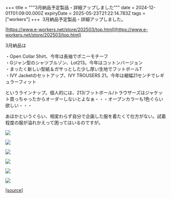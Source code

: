 +++
title = """3月納品予定製品・詳細アップしました"""
date = 2024-12-01T01:09:00.000Z
expiryDate = 2025-05-23T21:22:14.783Z
tags = ["workers"]
+++
 3月納品予定製品・詳細アップしました。

[https://www.e-workers.net/store/202503/top.html](https://www.e-workers.net/store/202503/top.html)

3月納品は

・Open Collar Shirt、今年は長袖でポニーモチーフ  
・Gジャン型のシャツブルゾン、Lot213。今年はコットンバージョン  
・まったく新しい型紙＆ガサっとした少し厚い生地でフットボールT  
・IVY Jacketのセットアップ、IVY TROUSERS 21。今年は裾幅21センチでレギュラーフィット

というラインナップ。個人的には、213/フットボール/トラウザーズはジャケット買っちゃったからオーダーしないとよなぁ・・・オープンカラーも1色ぐらい欲しい・・・

あほかというぐらい、相変わらず自分で企画した服を着たくて仕方がない。試着程度の服が溢れかえって困ってはいるのですが。

  

[![](https://blogger.googleusercontent.com/img/b/R29vZ2xl/AVvXsEinm2tDSNtH2t2SCsvCE1CeKRNeg-MSnk07cDzz2kdwKj_IVJNb1PqW4k0-FpHxc4aRTXr6UJt0bvsgycFAVDdAMcrDkhc3DVrTG7ob_iwhqgtOI5E_JjPaspnTIj7n5CU_99I_bsmmgUf8DkngNDcoTdBwO1BJ_Xi67Z1A9ob2KKLZIw7Pu6E4aJoDNSw/s320/top7.jpg)](https://blogger.googleusercontent.com/img/b/R29vZ2xl/AVvXsEinm2tDSNtH2t2SCsvCE1CeKRNeg-MSnk07cDzz2kdwKj_IVJNb1PqW4k0-FpHxc4aRTXr6UJt0bvsgycFAVDdAMcrDkhc3DVrTG7ob_iwhqgtOI5E_JjPaspnTIj7n5CU_99I_bsmmgUf8DkngNDcoTdBwO1BJ_Xi67Z1A9ob2KKLZIw7Pu6E4aJoDNSw/s1125/top7.jpg)

  

[![](https://blogger.googleusercontent.com/img/b/R29vZ2xl/AVvXsEice8jNOpAYlvygR_I1utfppnM8MJpNMq1eO9F1jMRg5QWRM1_2rXuYiaBuTHh6AU0lJE-86nV6aKLjmfXR3IT9uzJuZtRGF-A0GhO3N9I1N9owc2qnV8eJzLStPdGJ99ME73fjYvnfUJsb0S_zJqkwJkngJ4OQkbDeHj8u0RKRp5Xh9BVdchOrb5Y_tfg/s320/top2.jpg)](https://blogger.googleusercontent.com/img/b/R29vZ2xl/AVvXsEice8jNOpAYlvygR_I1utfppnM8MJpNMq1eO9F1jMRg5QWRM1_2rXuYiaBuTHh6AU0lJE-86nV6aKLjmfXR3IT9uzJuZtRGF-A0GhO3N9I1N9owc2qnV8eJzLStPdGJ99ME73fjYvnfUJsb0S_zJqkwJkngJ4OQkbDeHj8u0RKRp5Xh9BVdchOrb5Y_tfg/s1125/top2.jpg)

  

[![](https://blogger.googleusercontent.com/img/b/R29vZ2xl/AVvXsEgFZHxVVf4T3__LbnkhTcJcsm5CRjMhAaQFNHRMM2CiGoPLOkc7cfQlYCQJnwKXuCkS4Hb-8M8tyZIar8iDR7IGEYlbE3aOV7r8SkVCZrRG81SL6enfzMz43oorHif9opiUSa9NAi1M1V10TExRSwmFcKxe0aWVNLmNWRfTmvYx10qUxfBWyE41RhJLaik/s320/top3.jpg)](https://blogger.googleusercontent.com/img/b/R29vZ2xl/AVvXsEgFZHxVVf4T3__LbnkhTcJcsm5CRjMhAaQFNHRMM2CiGoPLOkc7cfQlYCQJnwKXuCkS4Hb-8M8tyZIar8iDR7IGEYlbE3aOV7r8SkVCZrRG81SL6enfzMz43oorHif9opiUSa9NAi1M1V10TExRSwmFcKxe0aWVNLmNWRfTmvYx10qUxfBWyE41RhJLaik/s1125/top3.jpg)

  

[![](https://blogger.googleusercontent.com/img/b/R29vZ2xl/AVvXsEjhS07mtdlLRB-zofo26zkHBfmlINJAAyI8dB3186I1Ok3UN1rt4DBbbqePC61-FLEXb2D7FEWzy0qS9_gLcWFPUAdYpwQQJpPprb53kgk9Y0mde0j_6MxDLhifipW8viKpF-Tg1xPptdpV61WkpK3ORlMi_FEmrmc47uNdjETMxCzghZ-iUlq-HPQRVX4/s320/top4.jpg)](https://blogger.googleusercontent.com/img/b/R29vZ2xl/AVvXsEjhS07mtdlLRB-zofo26zkHBfmlINJAAyI8dB3186I1Ok3UN1rt4DBbbqePC61-FLEXb2D7FEWzy0qS9_gLcWFPUAdYpwQQJpPprb53kgk9Y0mde0j_6MxDLhifipW8viKpF-Tg1xPptdpV61WkpK3ORlMi_FEmrmc47uNdjETMxCzghZ-iUlq-HPQRVX4/s1125/top4.jpg)

  

[![](https://blogger.googleusercontent.com/img/b/R29vZ2xl/AVvXsEiQJhgV0pjkQPuJiP2b3pWDB7CXoG2RANc9DuzfgrGfaKsuxYClP4kF9MVXiIv_MoaA21RKCYpJNPG2q8W6S3EX77cM90VWIegY-Omy3vpybnBg6uSLg9b4IDLCJZzwpctcOAvcHiTasye4v98KXceF1Ryfe2BTX_odpj3CBnmrly5kjA86IHmqNOmfkTo/s320/top5.jpg)](https://blogger.googleusercontent.com/img/b/R29vZ2xl/AVvXsEiQJhgV0pjkQPuJiP2b3pWDB7CXoG2RANc9DuzfgrGfaKsuxYClP4kF9MVXiIv_MoaA21RKCYpJNPG2q8W6S3EX77cM90VWIegY-Omy3vpybnBg6uSLg9b4IDLCJZzwpctcOAvcHiTasye4v98KXceF1Ryfe2BTX_odpj3CBnmrly5kjA86IHmqNOmfkTo/s1125/top5.jpg)

  

[![](https://blogger.googleusercontent.com/img/b/R29vZ2xl/AVvXsEiswS2zBaBWfRsBlOdt20A4RhRUu5Iv9TleN-O0KeZUrYJj6XDJS7ePPSnAUdSFzpvef5XjlhnDAPQBpOFO5Y0343jyHCou68e6kzn1yKgltkqOO6WKayUPTW8jirkuvmMaYH6KKdg0WMJ-RUxro48Me_WwMq4QtatJbw3beJezS9Cka0hH_oNcuXV7mHY/s320/top6.jpg)](https://blogger.googleusercontent.com/img/b/R29vZ2xl/AVvXsEiswS2zBaBWfRsBlOdt20A4RhRUu5Iv9TleN-O0KeZUrYJj6XDJS7ePPSnAUdSFzpvef5XjlhnDAPQBpOFO5Y0343jyHCou68e6kzn1yKgltkqOO6WKayUPTW8jirkuvmMaYH6KKdg0WMJ-RUxro48Me_WwMq4QtatJbw3beJezS9Cka0hH_oNcuXV7mHY/s1125/top6.jpg)

[[source]](https://eworkers.blogspot.com/2024/12/3.html)
